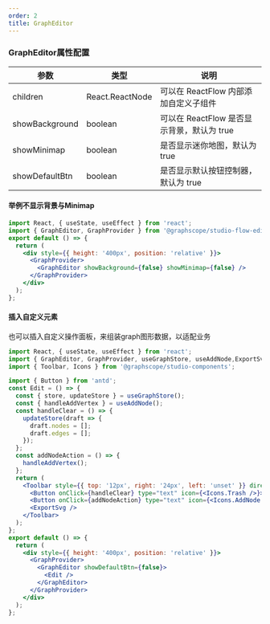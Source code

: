 ```yaml
---
order: 2
title: GraphEditor
---
```


### GraphEditor属性配置

| 参数           | 类型            | 说明                                       |
| -------------- | --------------- | ------------------------------------------ |
| children       | React.ReactNode | 可以在 ReactFlow 内部添加自定义子组件      |
| showBackground | boolean         | 可以在 ReactFlow 是否显示背景，默认为 true |
| showMinimap    | boolean         | 是否显示迷你地图，默认为 true              |
| showDefaultBtn | boolean         | 是否显示默认按钮控制器，默认为 true        |

#### 举例不显示背景与Minimap

```jsx
import React, { useState, useEffect } from 'react';
import { GraphEditor, GraphProvider } from '@graphscope/studio-flow-editor';
export default () => {
  return (
    <div style={{ height: '400px', position: 'relative' }}>
      <GraphProvider>
        <GraphEditor showBackground={false} showMinimap={false} />
      </GraphProvider>
    </div>
  );
};
```

#### 插入自定义元素  
也可以插入自定义操作面板，来组装graph图形数据，以适配业务

```jsx
import React, { useState, useEffect } from 'react';
import { GraphEditor, GraphProvider, useGraphStore, useAddNode,ExportSvg } from '@graphscope/studio-flow-editor';
import { Toolbar, Icons } from '@graphscope/studio-components';

import { Button } from 'antd';
const Edit = () => {
  const { store, updateStore } = useGraphStore();
  const { handleAddVertex } = useAddNode();
  const handleClear = () => {
    updateStore(draft => {
      draft.nodes = [];
      draft.edges = [];
    });
  };
  const addNodeAction = () => {
    handleAddVertex();
  };
  return (
    <Toolbar style={{ top: '12px', right: '24px', left: 'unset' }} direction="vertical">
      <Button onClick={handleClear} type="text" icon={<Icons.Trash />}></Button>
      <Button onClick={addNodeAction} type="text" icon={<Icons.AddNode />}></Button>
      <ExportSvg />
    </Toolbar>
  );
};
export default () => {
  return (
    <div style={{ height: '400px', position: 'relative' }}>
      <GraphProvider>
        <GraphEditor showDefaultBtn={false}>
          <Edit />
        </GraphEditor>
      </GraphProvider>
    </div>
  );
};
```
